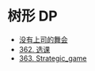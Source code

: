 # 树形 DP

* [没有上司的舞会](acwing/acwing.285.cpp)
* [362. 选课](https://oj.haizeix.com/problem/362)
* [363. Strategic_game](https://oj.haizeix.com/problem/363)